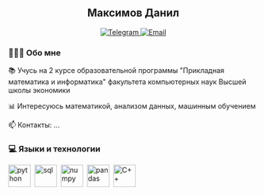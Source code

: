 <div id = "header", align = "center">
    <h2> Максимов Данил </h2>
</div>    

<div id = "socials", align = "center">
    <a href = https://t.me/maksimovdanil>
        <img src = "https://img.shields.io/badge/Telegram-blue?/style=for-the-badge&logo=telegram&logoColor=white" alt = "Telegram">
    </a>
    <a href = dan05maks@yandex.ru>
        <img src = "https://img.shields.io/badge/Email-red?/style=for-the-badge&logo=email&logoColor=white" alt = "Email">
    </a>
</div>
    
### 🙋🏻‍♂️ Обо мне 
📚 Учусь на 2 курсе образовательной программы "Прикладная математика и информатика" факультета компьютерных наук Высшей школы экономики

📊 Интересуюсь математикой, анализом данных, машинным обучением

📫 Контакты: ...

### 💻 Языки и технологии
<img src="https://cdn.jsdelivr.net/gh/devicons/devicon@latest/icons/python/python-original.svg" title = "python" width = 45 height = 45/>&nbsp;
<img src="https://cdn.jsdelivr.net/gh/devicons/devicon@latest/icons/azuresqldatabase/azuresqldatabase-original.svg" title = "sql" width = 45 height = 45/>&nbsp;
<img src="https://cdn.jsdelivr.net/gh/devicons/devicon@latest/icons/numpy/numpy-original-wordmark.svg" title = "numpy" width = 45 height = 45/>&nbsp;
<img src="https://cdn.jsdelivr.net/gh/devicons/devicon@latest/icons/pandas/pandas-original-wordmark.svg" title = "pandas" width = 45 height = 45/>&nbsp;
<img src="https://cdn.jsdelivr.net/gh/devicons/devicon@latest/icons/cplusplus/cplusplus-original.svg" title = "C++" width = 45 height = 45/>
          
          

          

<!--
**DanilMaksimov11/DanilMaksimov11** is a ✨ _special_ ✨ repository because its `README.md` (this file) appears on your GitHub profile.

Here are some ideas to get you started:

- 🔭 I’m currently working on ...
- 🌱 I’m currently learning ...
- 👯 I’m looking to collaborate on ...
- 🤔 I’m looking for help with ...
- 💬 Ask me about ...
- 📫 How to reach me: ...
- 😄 Pronouns: ...
- ⚡ Fun fact: ...
-->
